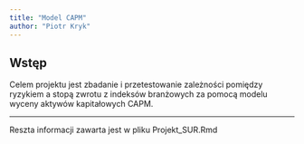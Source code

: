 ```yaml
---
title: "Model CAPM"
author: "Piotr Kryk"
---
```


## Wstęp
Celem projektu jest zbadanie i przetestowanie zależności pomiędzy ryzykiem a stopą zwrotu z indeksów branżowych za pomocą modelu wyceny aktywów kapitałowych CAPM.

---
Reszta informacji zawarta jest w pliku Projekt_SUR.Rmd
